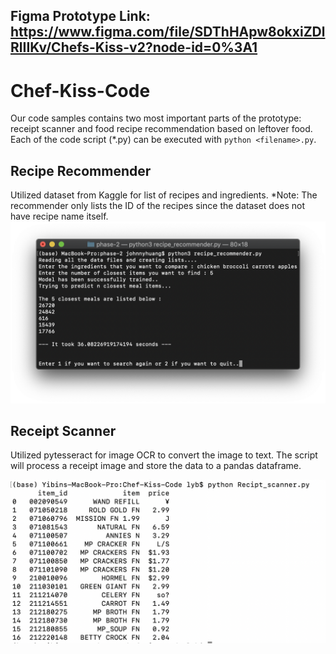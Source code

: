 ## Figma Prototype Link: https://www.figma.com/file/SDThHApw8okxiZDlRlIIKv/Chefs-Kiss-v2?node-id=0%3A1
# Chef-Kiss-Code
Our code samples contains two most important parts of the prototype: receipt scanner and food recipe recommendation based on leftover food. Each of the code script (*.py) can be executed with `python <filename>.py`.
## Recipe Recommender
Utilized dataset from Kaggle for list of recipes and ingredients.
*Note: The recommender only lists the ID of the recipes since the dataset does not have recipe name itself.
![alt text](https://github.com/Yibin-Li/Chef-Kiss-Code/blob/main/sample_recipe_rec.png)
## Receipt Scanner
Utilized pytesseract for image OCR to convert the image to text. The script will process a receipt image and store the data to a pandas dataframe.

![Receipt Scanner](https://github.com/Yibin-Li/Chef-Kiss-Code/blob/main/Screen%20Shot%202020-11-29%20at%208.53.48%20PM.png)
